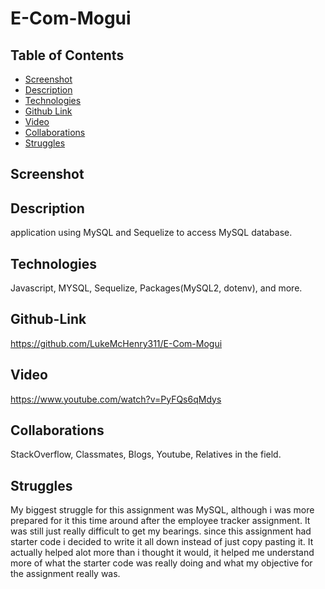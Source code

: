 # E-Com-Mogui

## Table of Contents
* [Screenshot](#screenshot)
* [Description](#description)
* [Technologies](#technologies)
* [Github Link](#github-link)
* [Video](#video)
* [Collaborations](#collaborations)
* [Struggles](#struggles)

## Screenshot

## Description
application using MySQL and Sequelize to access MySQL database. 
## Technologies
Javascript, MYSQL, Sequelize, Packages(MySQL2, dotenv), and more.
## Github-Link
https://github.com/LukeMcHenry311/E-Com-Mogui
## Video
https://www.youtube.com/watch?v=PyFQs6qMdys
## Collaborations
StackOverflow, Classmates, Blogs, Youtube, Relatives in the field.
## Struggles
My biggest struggle for this assignment was MySQL, although i was more prepared for it this time around after the employee tracker assignment. It was still just really difficult to get my bearings. since this assignment had starter code i decided to write it all down instead of just copy pasting it. It actually helped alot more than i thought it would, it helped me understand more of what the starter code was really doing and what my objective for the assignment really was.
